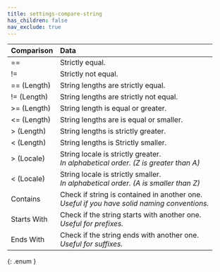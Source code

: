 ```yaml
---
title: settings-compare-string
has_children: false
nav_exclude: true
---
```


| Comparison       | Data          |
|:-------------|:------------------|
| <span class="ebit">==</span>           | Strictly equal. |
| <span class="ebit">!=</span>          | Strictly not equal. |
| <span class="ebit">== (Length)</span>           | String lengths are strictly equal. |
| <span class="ebit">!= (Length)</span>           | String lengths are strictly not equal. |
| <span class="ebit"> >= (Length)</span>           | String length is equal or greater. |
| <span class="ebit"><= (Length)</span>           | String lengths are is equal or smaller. |
| <span class="ebit"> > (Length)</span>           | String lengths is strictly greater. |
| <span class="ebit">< (Length)</span>          | String lengths is Strictly smaller. |
| <span class="ebit"> > (Locale)</span>           | String locale is strictly greater.<br>*In alphabetical order. (Z is greater than A)* |
| <span class="ebit">< (Locale)</span>          | String locale is strictly smaller.<br>*In alphabetical order. (A is smaller than Z)* |
| <span class="ebit">Contains</span>          | Check if string is contained in another one.<br>*Useful if you have solid naming conventions.* |
| <span class="ebit">Starts With</span>          | Check if the string starts with another one.<br>*Useful for prefixes.* |
| <span class="ebit">Ends With</span>          | Check if the string ends with another one.<br>*Useful for suffixes.* |
{: .enum }
